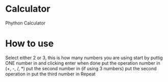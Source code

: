 # Calculator
 Phython Calculator
 
# How to use

Select either 2 or 3, this is how many numbers you are using
start by puttig ONE number in and clicking enter when done
put the operation number in (+, -, /, *)
put the second number in
(if using 3 numbers) put the second operation in
put the third number in
Repeat

